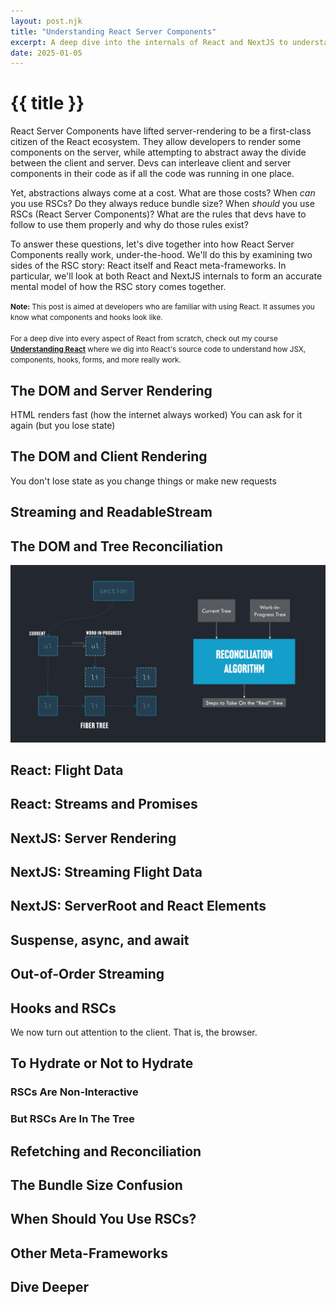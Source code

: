 ```yaml
---
layout: post.njk
title: "Understanding React Server Components"
excerpt: A deep dive into the internals of React and NextJS to understand RSCs.
date: 2025-01-05
---
```

# {{ title }}

React Server Components have lifted server-rendering to be a first-class citizen of the React ecosystem. They allow developers to render some components on the server, while attempting to abstract away the divide between the client and server. Devs can interleave client and server components in their code as if all the code was running in one place.

Yet, abstractions always come at a cost. What are those costs? When *can* you use RSCs? Do they always reduce bundle size? When *should* you use RSCs (React Server Components)? What are the rules that devs have to follow to use them properly and why do those rules exist?

To answer these questions, let's dive together into how React Server Components really work, under-the-hood. We'll do this by examining two sides of the RSC story: React itself and React meta-frameworks. In particular, we'll look at both React and NextJS internals to form an accurate mental model of how the RSC story comes together.

<small><b>Note:</b> This post is aimed at developers who are familiar with using React. It assumes you know what components and hooks look like.<br /><br />For a deep dive into every aspect of React from scratch, check out my course <b><a href="https://understandingreact.com">Understanding React</a></b> where we dig into React's source code to understand how JSX, components, hooks, forms, and more really work.</small>

## The DOM and Server Rendering
HTML renders fast (how the internet always worked)
You can ask for it again (but you lose state)

## The DOM and Client Rendering
You don't lose state as you change things or make new requests

## Streaming and ReadableStream

## The DOM and Tree Reconciliation
![A representation of the reconciliation process inside React, showing current and work-in-progress branches of the tree which are compared to calculate what updates to make to the real DOM tree.](/assets/blogimages/ReactCompiler_Reconciliation.png)

## React: Flight Data

## React: Streams and Promises

## NextJS: Server Rendering

## NextJS: Streaming Flight Data

## NextJS: ServerRoot and React Elements

## Suspense, async, and await

## Out-of-Order Streaming

## Hooks and RSCs
We now turn out attention to the client. That is, the browser.

## To Hydrate or Not to Hydrate
### RSCs Are Non-Interactive

### But RSCs Are In The Tree

## Refetching and Reconciliation

## The Bundle Size Confusion

## When Should You Use RSCs?

## Other Meta-Frameworks

## Dive Deeper